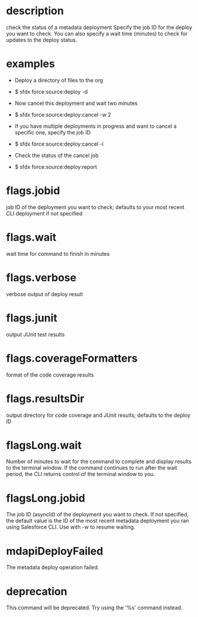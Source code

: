 # description

check the status of a metadata deployment
Specify the job ID for the deploy you want to check. You can also specify a wait time (minutes) to check for updates to the deploy status.

# examples

- Deploy a directory of files to the org

- $ sfdx force:source:deploy -d <directory>

- Now cancel this deployment and wait two minutes

- $ sfdx force:source:deploy:cancel -w 2

- If you have multiple deployments in progress and want to cancel a specific one, specify the job ID

- $ sfdx force:source:deploy:cancel -i <jobid>

- Check the status of the cancel job

- $ sfdx force:source:deploy:report

# flags.jobid

job ID of the deployment you want to check; defaults to your most recent CLI deployment if not specified

# flags.wait

wait time for command to finish in minutes

# flags.verbose

verbose output of deploy result

# flags.junit

output JUnit test results

# flags.coverageFormatters

format of the code coverage results

# flags.resultsDir

output directory for code coverage and JUnit results; defaults to the deploy ID

# flagsLong.wait

Number of minutes to wait for the command to complete and display results to the terminal window. If the command continues to run after the wait period, the CLI returns control of the terminal window to you.

# flagsLong.jobid

The job ID (asyncId) of the deployment you want to check. If not specified, the default value is the ID of the most recent metadata deployment you ran using Salesforce CLI. Use with -w to resume waiting.

# mdapiDeployFailed

The metadata deploy operation failed.

# deprecation

This command will be deprecated. Try using the '%s' command instead.
